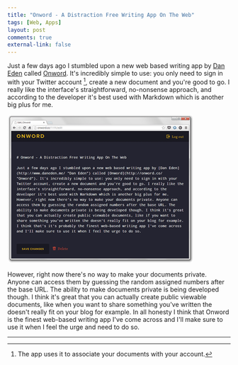 ```yaml
---
title: "Onword - A Distraction Free Writing App On The Web"
tags: [Web, Apps]
layout: post
comments: true
external-link: false
---
```


Just a few days ago I stumbled upon a new web based writing app by [Dan Eden](http://www.daneden.me/ "Dan Eden") called [Onword](http://onword.co/ "Onword"). It's incredibly simple to use: you only need to sign in with your Twitter account [^20121113-1], create a new document and you're good to go. I really like the interface's straightforward, no-nonsense approach, and according to the developer it's best used with Markdown which is another big plus for me.

![Onword](/images/blog/2012-11-13-onword-app.png "Onword")

However, right now there's no way to make your documents private. Anyone can access them by guessing the random assigned numbers after the base URL. The ability to make documents private is being developed though. I think it's great that you can actually create public viewable documents, like when you want to share something you've written the doesn't really fit on your blog for example. In all honesty I think that Onword is the finest web-based writing app I've come across and I'll make sure to use it when I feel the urge and need to do so.

***

[^20121113-1]: The app uses it to associate your documents with your account.